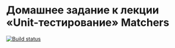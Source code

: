 # Домашнее задание к лекции «Unit-тестирование» Matchers
[![Build status](https://ci.appveyor.com/api/projects/status/w91l6uik79uiswvh?svg=true)](https://ci.appveyor.com/project/h0lkay/ajs-unit-matchers)